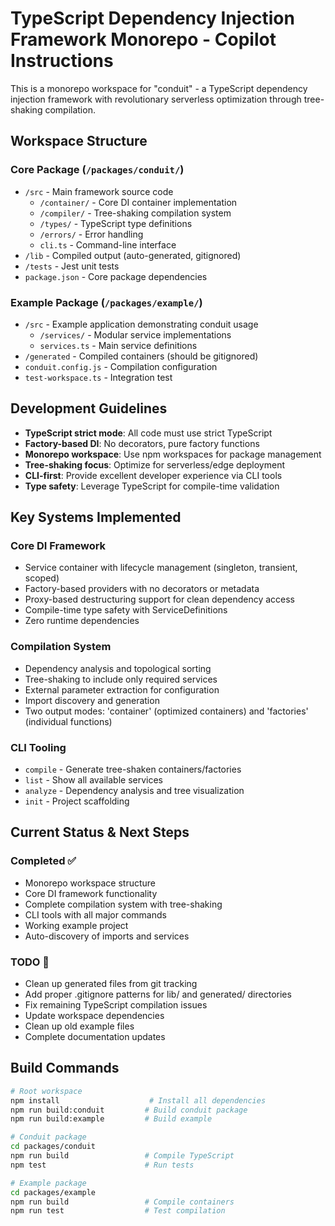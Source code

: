 # TypeScript Dependency Injection Framework Monorepo - Copilot Instructions

This is a monorepo workspace for "conduit" - a TypeScript dependency injection framework with revolutionary serverless optimization through tree-shaking compilation.

## Workspace Structure

### Core Package (`/packages/conduit/`)

- `/src` - Main framework source code
  - `/container/` - Core DI container implementation
  - `/compiler/` - Tree-shaking compilation system
  - `/types/` - TypeScript type definitions
  - `/errors/` - Error handling
  - `cli.ts` - Command-line interface
- `/lib` - Compiled output (auto-generated, gitignored)
- `/tests` - Jest unit tests
- `package.json` - Core package dependencies

### Example Package (`/packages/example/`)

- `/src` - Example application demonstrating conduit usage
  - `/services/` - Modular service implementations
  - `services.ts` - Main service definitions
- `/generated` - Compiled containers (should be gitignored)
- `conduit.config.js` - Compilation configuration
- `test-workspace.ts` - Integration test

## Development Guidelines

- **TypeScript strict mode**: All code must use strict TypeScript
- **Factory-based DI**: No decorators, pure factory functions
- **Monorepo workspace**: Use npm workspaces for package management
- **Tree-shaking focus**: Optimize for serverless/edge deployment
- **CLI-first**: Provide excellent developer experience via CLI tools
- **Type safety**: Leverage TypeScript for compile-time validation

## Key Systems Implemented

### Core DI Framework

- Service container with lifecycle management (singleton, transient, scoped)
- Factory-based providers with no decorators or metadata
- Proxy-based destructuring support for clean dependency access
- Compile-time type safety with ServiceDefinitions<T>
- Zero runtime dependencies

### Compilation System

- Dependency analysis and topological sorting
- Tree-shaking to include only required services
- External parameter extraction for configuration
- Import discovery and generation
- Two output modes: 'container' (optimized containers) and 'factories' (individual functions)

### CLI Tooling

- `compile` - Generate tree-shaken containers/factories
- `list` - Show all available services
- `analyze` - Dependency analysis and tree visualization
- `init` - Project scaffolding

## Current Status & Next Steps

### Completed ✅

- Monorepo workspace structure
- Core DI framework functionality
- Complete compilation system with tree-shaking
- CLI tools with all major commands
- Working example project
- Auto-discovery of imports and services

### TODO 🚧

- Clean up generated files from git tracking
- Add proper .gitignore patterns for lib/ and generated/ directories
- Fix remaining TypeScript compilation issues
- Update workspace dependencies
- Clean up old example files
- Complete documentation updates

## Build Commands

```bash
# Root workspace
npm install                    # Install all dependencies
npm run build:conduit         # Build conduit package
npm run build:example         # Build example

# Conduit package
cd packages/conduit
npm run build                 # Compile TypeScript
npm test                      # Run tests

# Example package
cd packages/example
npm run build                 # Compile containers
npm run test                  # Test compilation
```
